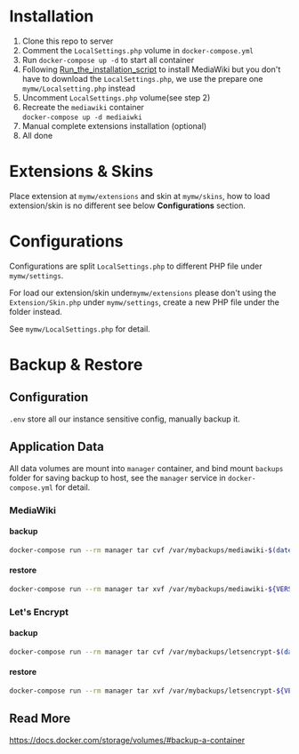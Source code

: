 # Installation
1. Clone this repo to server
2. Comment the `LocalSettings.php` volume in `docker-compose.yml`
3. Run `docker-compose up -d` to start all container
4. Following [Run_the_installation_script](https://www.mediawiki.org/wiki/Manual:Installing_MediaWiki#Run_the_installation_script) to install MediaWiki but you don't have to download the `LocalSettings.php`, we use the prepare one `mymw/Localsetting.php` instead
5. Uncomment `LocalSettings.php` volume(see step 2)
6. Recreate the `mediawiki` container  
    `docker-compose up -d mediaiwki`
6. Manual complete extensions installation (optional)
7. All done

# Extensions & Skins
Place extension at `mymw/extensions` and skin at `mymw/skins`, how to load extension/skin is no different see below **Configurations** section.

# Configurations
Configurations are split `LocalSettings.php` to different PHP file under `mymw/settings`. 

For load our extension/skin under`mymw/extensions` please don't using the `Extension/Skin.php` under `mymw/settings`, create a new PHP file under the folder instead.

See `mymw/LocalSettings.php` for detail.


# Backup & Restore

## Configuration
`.env` store all our instance sensitive config, manually backup it.

## Application Data
All data volumes are mount into `manager` container, and bind mount `backups` folder for saving backup to host, see the `manager` service in `docker-compose.yml` for detail.

### MediaWiki

#### backup

```sh
docker-compose run --rm manager tar cvf /var/mybackups/mediawiki-$(date '+%Y%m%d%H%M%S').tar -C /var/mediawiki .
```

#### restore
```sh
docker-compose run --rm manager tar xvf /var/mybackups/mediawiki-${VERSION}.tar -C /var/mediawiki
```

### Let's Encrypt

#### backup

```sh
docker-compose run --rm manager tar cvf /var/mybackups/letsencrypt-$(date '+%Y%m%d%H%M%S').tar -C /var/letsencrypt .
```

#### restore

```sh
docker-compose run --rm manager tar xvf /var/mybackups/letsencrypt-${VERSION}.tar -C /var/traefik/letsencrypt
```

## Read More
https://docs.docker.com/storage/volumes/#backup-a-container